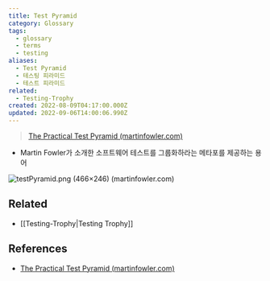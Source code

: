 ```yaml
---
title: Test Pyramid
category: Glossary
tags:
  - glossary
  - terms
  - testing
aliases:
  - Test Pyramid
  - 테스팅 피라미드
  - 테스트 피라미드
related:
  - Testing-Trophy
created: 2022-08-09T04:17:00.000Z
updated: 2022-09-06T14:00:06.990Z
---
```


> [The Practical Test Pyramid (martinfowler.com)](https://martinfowler.com/articles/practical-test-pyramid.html)

- Martin Fowler가 소개한 소프트웨어 테스트를 그룹화하라는 메타포를 제공하는 용어

![testPyramid.png (466×246) (martinfowler.com)](https://martinfowler.com/articles/practical-test-pyramid/testPyramid.png)

## Related

- [[Testing-Trophy|Testing Trophy]]

## References

- [The Practical Test Pyramid (martinfowler.com)](https://martinfowler.com/articles/practical-test-pyramid.html)
